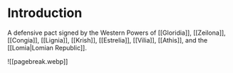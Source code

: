 # Introduction
A defensive pact signed by the Western Powers of [[Gloridia]], [[Zeilona]], [[Congia]], [[Lignia]], [[Krish]], [[Estrelia]], [[Vilia]], [[Athis]], and the [[Lomia|Lomian Republic]].

![[pagebreak.webp]]
